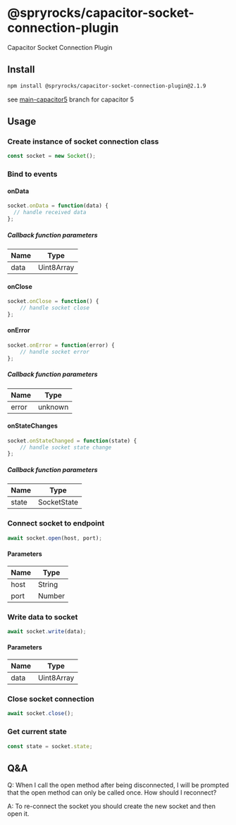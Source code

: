 # @spryrocks/capacitor-socket-connection-plugin

Capacitor Socket Connection Plugin

## Install

```bash
npm install @spryrocks/capacitor-socket-connection-plugin@2.1.9
```

see [main-capacitor5](https://github.com/SpryRocks/capacitor-socket-connection-plugin/tree/main) branch for capacitor 5

## Usage

### Create instance of socket connection class

```typescript
const socket = new Socket();
```

### Bind to events

#### onData

```typescript
socket.onData = function(data) {
  // handle received data
};
```

##### Callback function parameters

| Name | Type       |
|------|------------|
| data | Uint8Array |

#### onClose

```typescript
socket.onClose = function() {
    // handle socket close
};
```

#### onError

```typescript
socket.onError = function(error) {
    // handle socket error
};
```

##### Callback function parameters

| Name  | Type    |
|-------|---------|
| error | unknown |

#### onStateChanges
```typescript
socket.onStateChanged = function(state) {
    // handle socket state change
};
```

##### Callback function parameters

| Name  | Type         |
|-------|--------------|
| state | SocketState  |
 
### Connect socket to endpoint

```typescript
await socket.open(host, port);
```

#### Parameters

| Name | Type   |
|------|--------|
| host | String |
| port | Number |

### Write data to socket

```typescript
await socket.write(data);
```

#### Parameters

| Name | Type       |
|------|------------|
| data | Uint8Array |

### Close socket connection

```typescript
await socket.close();
```

### Get current state

```typescript
const state = socket.state;
```

## Q&A

Q: When I call the open method after being disconnected, I will be prompted that the open method can only be called once. How should I reconnect?

A: To re-connect the socket you should create the new socket and then open it.
